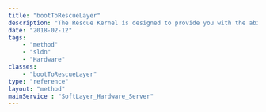 ```yaml
---
title: "bootToRescueLayer"
description: "The Rescue Kernel is designed to provide you with the ability to bring a server online in order to troubleshoot system problems that would normally only be resolved by an OS Reload. The correct Rescue Kernel will be selected based upon the currently installed operating system. When the rescue kernel process is initiated, the server will shutdown and reboot on to the public network with the same IP's assigned to the server to allow for remote connections. It will bring your server offline for approximately 10 minutes while the rescue is in progress. The root/administrator password will be the same as what is listed in the portal for the server. "
date: "2018-02-12"
tags:
    - "method"
    - "sldn"
    - "Hardware"
classes:
    - "bootToRescueLayer"
type: "reference"
layout: "method"
mainService : "SoftLayer_Hardware_Server"
---
```

